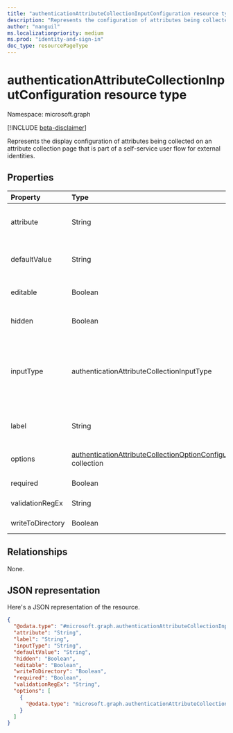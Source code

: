```yaml
---
title: "authenticationAttributeCollectionInputConfiguration resource type"
description: "Represents the configuration of attributes being collected on an attribute collection page that is part of a self-service user flow for external identities."
author: "nanguil"
ms.localizationpriority: medium
ms.prod: "identity-and-sign-in"
doc_type: resourcePageType
---
```


# authenticationAttributeCollectionInputConfiguration resource type

Namespace: microsoft.graph

[!INCLUDE [beta-disclaimer](../../includes/beta-disclaimer.md)]

Represents the display configuration of attributes being collected on an attribute collection page that is part of a self-service user flow for external identities.

## Properties
|Property|Type|Description|
|:---|:---|:---|
|attribute|String|The built-in or custom attribute for which a value is being collected.|
|defaultValue|String|The default value of the attribute displayed to the end user.|
|editable|Boolean|Whether the attribute is editable by the end user. |
|hidden|Boolean|Whether the attribute is displayed to the end user.|
|inputType|authenticationAttributeCollectionInputType|The type of input field. The possible values are: `text`, `radioSingleSelect`, `checkboxMultiSelect`, `boolean`, `checkboxSingleSelect`, `unknownFutureValue`.|
|label|String|The label of the attribute field that is displayed to end user, unless overridden.|
|options|[authenticationAttributeCollectionOptionConfiguration](../resources/authenticationattributecollectionoptionconfiguration.md) collection|The option values for certain multiple-option input types.|
|required|Boolean|Whether the field is required.|
|validationRegEx|String|The regex for the value of the field.|
|writeToDirectory|Boolean|Whether the value collected is stored.|

## Relationships
None.

## JSON representation
Here's a JSON representation of the resource.
<!-- {
  "blockType": "resource",
  "@odata.type": "microsoft.graph.authenticationAttributeCollectionInputConfiguration"
}
-->
``` json
{
  "@odata.type": "#microsoft.graph.authenticationAttributeCollectionInputConfiguration",
  "attribute": "String",
  "label": "String",
  "inputType": "String",
  "defaultValue": "String",
  "hidden": "Boolean",
  "editable": "Boolean",
  "writeToDirectory": "Boolean",
  "required": "Boolean",
  "validationRegEx": "String",
  "options": [
    {
      "@odata.type": "microsoft.graph.authenticationAttributeCollectionOptionConfiguration"
    }
  ]
}
```

